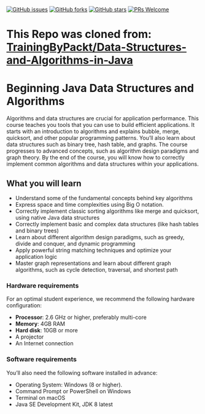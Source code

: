 [![GitHub issues](https://img.shields.io/github/issues/TrainingByPackt/Data-Structures-and-Algorithms-in-Java.svg)](https://github.com/TrainingByPackt/Data-Structures-and-Algorithms-in-Java/issues)
[![GitHub forks](https://img.shields.io/github/forks/TrainingByPackt/Data-Structures-and-Algorithms-in-Java.svg)](https://github.com/TrainingByPackt/Data-Structures-and-Algorithms-in-Java/network)
[![GitHub stars](https://img.shields.io/github/stars/TrainingByPackt/Data-Structures-and-Algorithms-in-Java.svg)](https://github.com/TrainingByPackt/Data-Structures-and-Algorithms-in-Java/stargazers)
[![PRs Welcome](https://img.shields.io/badge/PRs-welcome-brightgreen.svg)](https://github.com/TrainingByPackt/Data-Structures-and-Algorithms-in-Java/pulls)

# This Repo was cloned from: [TrainingByPackt/Data-Structures-and-Algorithms-in-Java](https://github.com/TrainingByPackt/Data-Structures-and-Algorithms-in-Java) 


# Beginning Java Data Structures and Algorithms
Algorithms and data structures are crucial for application performance. This course teaches you tools that you can use to build efficient applications. It starts with an introduction to algorithms and explains bubble, merge, quicksort, and other popular programming patterns. You’ll also learn about data structures such as binary tree, hash table, and graphs. The course progresses to advanced concepts, such as algorithm design paradigms and graph theory. By the end of the course, you will know how to correctly implement common algorithms and data structures within your applications.


## What you will learn
* Understand some of the fundamental concepts behind key algorithms
* Express space and time complexities using Big O notation.
* Correctly implement classic sorting algorithms like merge and quicksort, using native Java data structures
* Correctly implement basic and complex data structures (like hash tables and binary trees)
* Learn about different algorithm design paradigms, such as greedy, divide and conquer, and dynamic programming
* Apply powerful string matching techniques and optimize your application logic
* Master graph representations and learn about different graph algorithms, such as cycle detection, traversal, and shortest path


### Hardware requirements
For an optimal student experience, we recommend the following hardware configuration:
* **Processor**: 2.6 GHz or higher, preferably multi-core
* **Memory**: 4GB RAM
* **Hard disk**: 10GB or more
* A projector 
* An Internet connection



### Software requirements
You’ll also need the following software installed in advance:
* Operating System: Windows (8 or higher).
* Command Prompt or PowerShell on Windows
* Terminal on macOS
* Java SE Development Kit, JDK 8 latest





